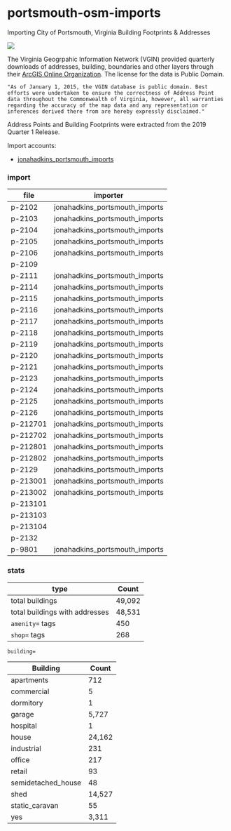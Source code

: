 # portsmouth-osm-imports
Importing City of Portsmouth, Virginia Building Footprints & Addresses  

![](https://raw.githubusercontent.com/jonahadkins/portsmouth-osm-imports/master/portsmouthva.PNG)

The Virginia Geogrpahic Information Network (VGIN) provided quarterly downloads of addresses, building, boundaries and other layers through their [ArcGIS Online Organization](https://vgin.maps.arcgis.com/home/index.html). The license for the data is Public Domain.  

```"As of January 1, 2015, the VGIN database is public domain. Best efforts were undertaken to ensure the correctness of Address Point data throughout the Commonwealth of Virginia, however, all warranties regarding the accuracy of the map data and any representation or inferences derived there from are hereby expressly disclaimed."```  

Address Points and Building Footprints were extracted from the 2019 Quarter 1 Release.

Import accounts:
- [jonahadkins_portsmouth_imports](https://www.openstreetmap.org/user/jonahadkins_portsmouth_imports)
### import

| file  |   importer |
| ------------- | ------------- |
| p-2102  | jonahadkins_portsmouth_imports  |
| p-2103  | jonahadkins_portsmouth_imports |
| p-2104  |  jonahadkins_portsmouth_imports |
| p-2105  |  jonahadkins_portsmouth_imports |
| p-2106  | jonahadkins_portsmouth_imports  |
| p-2109  |   |
| p-2111  | jonahadkins_portsmouth_imports  |
| p-2114  |  jonahadkins_portsmouth_imports |
| p-2115  |  jonahadkins_portsmouth_imports |
| p-2116  |  jonahadkins_portsmouth_imports |
| p-2117  | jonahadkins_portsmouth_imports  |
| p-2118  | jonahadkins_portsmouth_imports  |
| p-2119  | jonahadkins_portsmouth_imports  |
| p-2120  | jonahadkins_portsmouth_imports  |
| p-2121  | jonahadkins_portsmouth_imports  |
| p-2123  |  jonahadkins_portsmouth_imports |
| p-2124  |  jonahadkins_portsmouth_imports |
| p-2125  | jonahadkins_portsmouth_imports  |
| p-2126  |  jonahadkins_portsmouth_imports |
| p-212701  | jonahadkins_portsmouth_imports  |
| p-212702  | jonahadkins_portsmouth_imports  |
| p-212801  |  jonahadkins_portsmouth_imports |
| p-212802  | jonahadkins_portsmouth_imports  |
| p-2129  | jonahadkins_portsmouth_imports  |
| p-213001  | jonahadkins_portsmouth_imports  |
| p-213002  | jonahadkins_portsmouth_imports  |
| p-213101  |   |
| p-213103  |   |
| p-213104  |   |
| p-2132  |   |
| p-9801  |  jonahadkins_portsmouth_imports |

### stats

| type  |   Count |
| ------------- | ------------- |
| total buildings  | 49,092  |
| total buildings with addresses  | 48,531  |
|  `amenity=` tags  | 450 |
| `shop=` tags  | 268  |

`building=`

| Building  |   Count |
| ------------- | ------------- |
| apartments  | 712  |
| commercial  | 5  |
| dormitory  | 1  |
| garage  | 5,727  |
| hospital | 1 |
| house  | 24,162  |
| industrial  | 231  |
| office  | 217  |
| retail  | 93 |
| semidetached_house  | 48 |
| shed  | 14,527 |
| static_caravan  | 55 |
| yes  | 3,311  |

